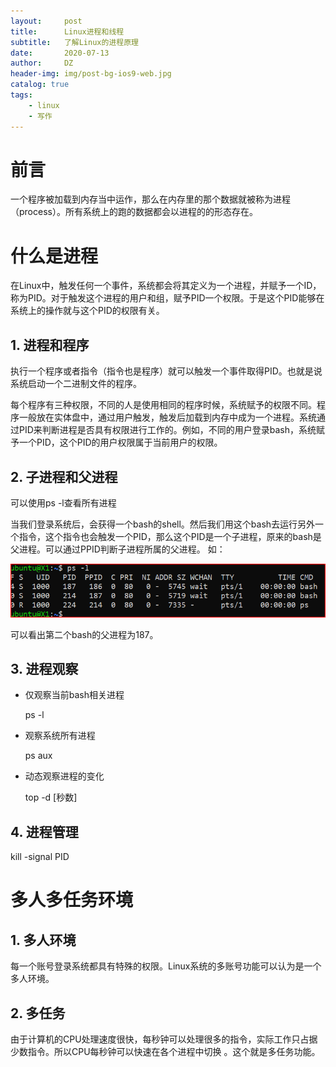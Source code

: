 ```yaml
---
layout:     post
title:      Linux进程和线程
subtitle:   了解Linux的进程原理
date:       2020-07-13
author:     DZ
header-img: img/post-bg-ios9-web.jpg
catalog: true
tags:
    - linux
    - 写作
---
```

# 前言
一个程序被加载到内存当中运作，那么在内存里的那个数据就被称为进程（process）。所有系统上的跑的数据都会以进程的的形态存在。

# 什么是进程
在Linux中，触发任何一个事件，系统都会将其定义为一个进程，并赋予一个ID，称为PID。对于触发这个进程的用户和组，赋予PID一个权限。于是这个PID能够在系统上的操作就与这个PID的权限有关。

## 1. 进程和程序
执行一个程序或者指令（指令也是程序）就可以触发一个事件取得PID。也就是说系统启动一个二进制文件的程序。

每个程序有三种权限，不同的人是使用相同的程序时候，系统赋予的权限不同。程序一般放在实体盘中，通过用户触发，触发后加载到内存中成为一个进程。系统通过PID来判断进程是否具有权限进行工作的。例如，不同的用户登录bash，系统赋予一个PID，这个PID的用户权限属于当前用户的权限。

## 2. 子进程和父进程
可以使用ps -l查看所有进程

当我们登录系统后，会获得一个bash的shell。然后我们用这个bash去运行另外一个指令，这个指令也会触发一个PID，那么这个PID是一个子进程，原来的bash是父进程。可以通过PPID判断子进程所属的父进程。
如：

![子进程和父进程](/img/linux-1-1.png "PPID查看父进程")

可以看出第二个bash的父进程为187。

## 3. 进程观察
* 仅观察当前bash相关进程

  ps -l
* 观察系统所有进程

  ps aux

* 动态观察进程的变化

  top -d [秒数]

## 4. 进程管理

  kill -signal PID

  

# 多人多任务环境

## 1. 多人环境
每一个账号登录系统都具有特殊的权限。Linux系统的多账号功能可以认为是一个多人环境。

## 2. 多任务
由于计算机的CPU处理速度很快，每秒钟可以处理很多的指令，实际工作只占据少数指令。所以CPU每秒钟可以快速在各个进程中切换
。这个就是多任务功能。







